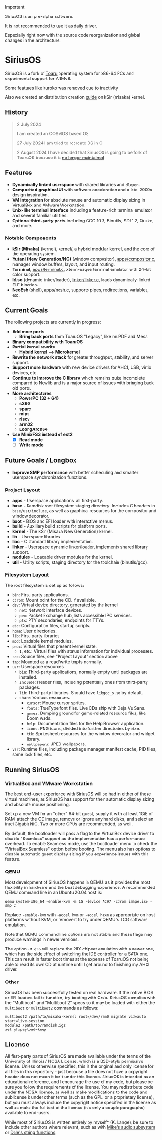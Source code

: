 > [!IMPORTANT]
> SiriusOS is an pre-alpha software.
>
> It is not recommended to use it as daily driver.
>
> Especially right now with the source code reorganization and global changes in the architecture.

# SiriusOS

SiriusOS is a fork of [Toaru](https://github.com/klange/toaruos) operating system for x86-64 PCs and experimental support for ARMv8.

Some features like kuroko was removed due to inactivity

Also we created an distribution creation [guide](docs/CreatingDistribution.md) on kSir (misaka) kernel.

## History

> 2 July 2024
>
> I am created an COSMOS based OS
>
> 27 July 2024
> I am tried to recreate OS in C
>
> 2 August 2024
> I have decided that SiriusOS is going to be fork of ToaruOS because it is [no longer maintained](https://en.wikipedia.org/wiki/ToaruOS#History)

## Features

- **Dynamically linked userspace** with shared libraries and `dlopen`.
- **Composited graphical UI** with software acceleration and a late-2000s design inspiration.
- **VM integration** for absolute mouse and automatic display sizing in VirtualBox and VMware Workstation.
- **Unix-like terminal interface** including a feature-rich terminal emulator and several familiar utilities.
- **Optional third-party ports** including GCC 10.3, Binutils, SDL1.2, Quake, and more.

### Notable Components

- **kSir (Misaka)** (kernel), [kernel/](kernel/), a hybrid modular kernel, and the core of the operating system.
- **Yutani (New Generation/NG)** (window compositor), [apps/compositor.c](apps/compositor.c), manages window buffers, layout, and input routing.
- **Terminal**, [apps/terminal.c](apps/terminal.c), xterm-esque terminal emulator with 24-bit color support.
- **ld.so** (dynamic linker/loader), [linker/linker.c](linker/linker.c), loads dynamically-linked ELF binaries.
- **NeoEsh** (shell), [apps/nesh.c](apps/nesh.c), supports pipes, redirections, variables, etc.

## Current Goals

The following projects are currently in progress:

- **Add more ports**
  - **Bring back ports** from ToaruOS "Legacy", like muPDF and Mesa.
- **Binary compatibility with ToaruOS**
- **Partial kernel rewrite**
  - **Hybrid kernel --> Microkernel**
- **Rewrite the network stack** for greater throughput, stability, and server support.
- **Support more hardware** with new device drivers for AHCI, USB, virtio devices, etc.
- **Continue to improve the C library** which remains quite incomplete compared to Newlib and is a major source of issues with bringing back old ports.
- **More architectures**
  - **PowerPC (32 + 64)**
  - **s390**
  - **sparc**
  - **mips**
  - **riscv**
  - **arm32**
  - **LoongArch64**
- **Use MinixFS3 instead of ext2**
  - [x] **Read mode**
  - [ ] **Write mode**

## Future Goals / Longbox
- **Improve SMP performance** with better scheduling and smarter userspace synchronization functions.

### Project Layout

- **apps** - Userspace applications, all first-party.
- **base** - Ramdisk root filesystem staging directory. Includes C headers in `base/usr/include`, as well as graphical resources for the compositor and window decorator.
- **boot** - BIOS and EFI loader with interactive menus.
- **build** - Auxiliary build scripts for platform ports.
- **kernel** - The kSir (Misaka New Generation) kernel.
- **lib** - Userspace libraries.
- **libc** - C standard library implementation.
- **linker** - Userspace dynamic linker/loader, implements shared library support.
- **modules** - Loadable driver modules for the kernel.
- **util** - Utility scripts, staging directory for the toolchain (binutils/gcc).

### Filesystem Layout

The root filesystem is set up as follows:

- `bin`: First-party applications.
- `cdrom`: Mount point for the CD, if available.
- `dev`: Virtual device directory, generated by the kernel.
  - `net`: Network interface devices.
  - `pex`: Packet Exchange hub, lists accessible IPC services.
  - `pts`: PTY secondaries, endpoints for TTYs.
- `etc`: Configuration files, startup scripts.
- `home`: User directories.
- `lib`: First-party libraries
- `mod`: Loadable kernel modules.
- `proc`: Virtual files that present kernel state.
  - `1`, etc.: Virtual files with status information for individual processes.
- `src`: Source files, see "Project Layout" section above.
- `tmp`: Mounted as a read/write tmpfs normally.
- `usr`: Userspace resources
  - `bin`: Third-party applications, normally empty until packages are installed.
  - `include`: Header files, including potentially ones from third-party packages.
  - `lib`: Third-party libraries. Should have `libgcc_s.so` by default.
  - `share`: Various resources.
    - `cursor`: Mouse cursor sprites.
    - `fonts`: TrueType font files. Live CDs ship with Deja Vu Sans.
    - `games`: Dumping ground for game-related resource files, like Doom wads.
    - `help`: Documentation files for the Help Browser application.
    - `icons`: PNG icons, divided into further directories by size.
    - `ttk`: Spritesheet resources for the window decorator and widget library.
    - `wallpapers`: JPEG wallpapers.
- `var`: Runtime files, including package manager manifest cache, PID files, some lock files, etc.

## Running SiriusOS

### VirtualBox and VMware Workstation

The best end-user experience with SiriusOS will be had in either of these virtual machines, as SiriusOS has support for their automatic display sizing and absolute mouse positioning.

Set up a new VM for an "other" 64-bit guest, supply it with at least 1GiB of RAM, attach the CD image, remove or ignore any hard disks, and select an Intel Gigabit NIC. Two or more CPUs are recommended, as well.

By default, the bootloader will pass a flag to the VirtualBox device driver to disable "Seamless" support as the implementation has a performance overhead. To enable Seamless mode, use the bootloader menu to check the "VirtualBox Seamless" option before booting. The menu also has options to disable automatic guest display sizing if you experience issues with this feature.

### QEMU

Most development of SiriusOS happens in QEMU, as it provides the most flexibility in hardware and the best debugging experience. A recommended QEMU command line in an Ubuntu 20.04 host is:

```
qemu-system-x86_64 -enable-kvm -m 1G -device AC97 -cdrom image.iso -smp 2
```

Replace `-enable-kvm` with `-accel hvm` or `-accel haxm` as appropriate on host platforms without KVM, or remove it to try under QEMU's TCG software emulation.

Note that QEMU command line options are not stable and these flags may produce warnings in newer versions.

The option `-M q35` will replace the PIIX chipset emulation with a newer one, which has the side effect of switching the IDE controller for a SATA one. This can result in faster boot times at the expense of ToaruOS not being able to read its own CD at runtime until I get around to finishing my AHCI driver.

### Other

SiriusOS has been successfully tested on real hardware. If the native BIOS or EFI loaders fail to function, try booting with Grub. SiriusOS complies with the "Multiboot" and "Multiboot 2" specs so it may be loaded with either the `multiboot` or `multiboot2` commands as follows:

```
multiboot2 /path/to/misaka-kernel root=/dev/ram0 migrate vid=auto start=live-session
module2 /path/to/ramdisk.igz
set gfxpayload=keep
```

## License

All first-party parts of SiriusOS are made available under the terms of the University of Illinois / NCSA License, which is a BSD-style permissive license.
Unless otherwise specified, this is the original and only license for all files in this repository - just because a file does not have a copyright header does not mean it isn't under this license.
SiriusOS is intended as an educational reference, and I encourage the use of my code, but please be sure you follow the requirements of the license.
You may redistribute code under the NCSA license, as well as make modifications to the code and sublicense it under other terms (such as the GPL, or a proprietary license), but you must always include the copyright notice specified in the license as well as make the full text of the license (it's only a couple paragraphs) available to end-users.

While most of SiriusOS is written entirely by myself* (K. Lange), be sure to include other authors where relevant, such as with [Mike's audio subsystem](kernel/audio/snd.c) or [Dale's string functions](kernel/misc/string.c).
